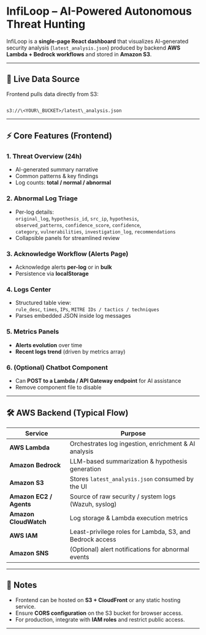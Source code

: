 
# InfiLoop – AI-Powered Autonomous Threat Hunting

InfiLoop is a **single-page React dashboard** that visualizes AI-generated security analysis (`latest_analysis.json`) produced by backend **AWS Lambda + Bedrock workflows** and stored in **Amazon S3**.

---

## 🚀 Live Data Source
Frontend pulls data directly from S3:

```

s3://\<YOUR\_BUCKET>/latest\_analysis.json

```

---

## ⚡ Core Features (Frontend)

### 1. Threat Overview (24h)
- AI-generated summary narrative  
- Common patterns & key findings  
- Log counts: **total / normal / abnormal**

### 2. Abnormal Log Triage
- Per-log details:  
  `original_log`, `hypothesis_id`, `src_ip`, `hypothesis`,  
  `observed_patterns`, `confidence_score`, `confidence`,  
  `category`, `vulnerabilities`, `investigation_log`, `recommendations`
- Collapsible panels for streamlined review

### 3. Acknowledge Workflow (Alerts Page)
- Acknowledge alerts **per-log** or in **bulk**  
- Persistence via **localStorage**

### 4. Logs Center
- Structured table view:  
  `rule_desc`, `times`, `IPs`, `MITRE IDs / tactics / techniques`  
- Parses embedded JSON inside log messages

### 5. Metrics Panels
- **Alerts evolution** over time  
- **Recent logs trend** (driven by metrics array)

### 6. (Optional) Chatbot Component
- Can **POST to a Lambda / API Gateway endpoint** for AI assistance  
- Remove component file to disable

---

## 🛠️ AWS Backend (Typical Flow)

| Service           | Purpose                                                    |
|-------------------|------------------------------------------------------------|
| **AWS Lambda**    | Orchestrates log ingestion, enrichment & AI analysis       |
| **Amazon Bedrock**| LLM-based summarization & hypothesis generation            |
| **Amazon S3**     | Stores `latest_analysis.json` consumed by the UI           |
| **Amazon EC2 / Agents** | Source of raw security / system logs (Wazuh, syslog) |
| **Amazon CloudWatch** | Log storage & Lambda execution metrics                 |
| **AWS IAM**       | Least-privilege roles for Lambda, S3, and Bedrock access   |
| **Amazon SNS**    | (Optional) alert notifications for abnormal events         |

---

## 📌 Notes
- Frontend can be hosted on **S3 + CloudFront** or any static hosting service.
- Ensure **CORS configuration** on the S3 bucket for browser access.
- For production, integrate with **IAM roles** and restrict public access.

---

